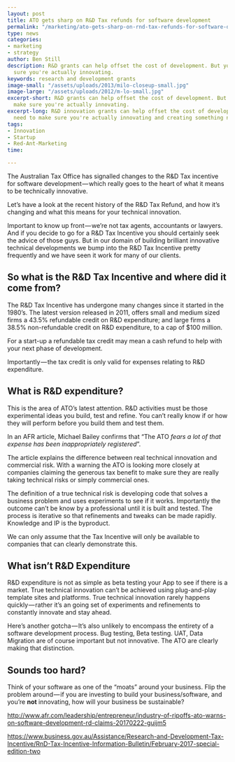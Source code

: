 ```yaml
---
layout: post
title: ATO gets sharp on R&D Tax refunds for software development
permalink: "/marketing/ato-gets-sharp-on-rnd-tax-refunds-for-software-development/"
type: news
categories:
- marketing
- strategy
author: Ben Still
description: R&D grants can help offset the cost of development. But you need to make
  sure you're actually innovating.
keywords: research and development grants
image-small: "/assets/uploads/2013/milo-closeup-small.jpg"
image-large: "/assets/uploads/2012/m-lo-small.jpg"
excerpt-short: R&D grants can help offset the cost of development. But you need to
  make sure you're actually innovating.
excerpt-long: R&D innovation grants can help offset the cost of development. But you
  need to make sure you're actually innovating and creating something new.
tags:
- Innovation
- Startup
- Red-Ant-Marketing
time: 

---
```

The Australian Tax Office has signalled changes to the R&D Tax incentive for software development — which really goes to the heart of what it means to be technically innovative.

Let’s have a look at the recent history of the R&D Tax Refund, and how it’s changing and what this means for your technical innovation.

Important to know up front — we’re not tax agents, accountants or lawyers. And if you decide to go for a R&D Tax Incentive you should certainly seek the advice of those guys. But in our domain of building brilliant innovative technical developments we bump into the R&D Tax Incentive pretty frequently and we have seen it work for many of our clients.

## So what is the R&D Tax Incentive and where did it come from?

The R&D Tax Incentive has undergone many changes since it started in the 1980’s. The latest version released in 2011, offers small and medium sized firms a 43.5% refundable credit on R&D expenditure; and large firms a 38.5% non-refundable credit on R&D expenditure, to a cap of $100 million.

For a start-up a refundable tax credit may mean a cash refund to help with your next phase of development.

Importantly — the tax credit is only valid for expenses relating to R&D expenditure.

## What is R&D expenditure?

This is the area of ATO’s latest attention. R&D activities must be those experimental ideas you build, test and refine. You can’t really know if or how they will perform before you build them and test them.

In an AFR article, Michael Bailey confirms that “The ATO *fears a lot of that expense has been inappropriately registered*”.

The article explains the difference between real technical innovation and commercial risk. With a warning the ATO is looking more closely at companies claiming the generous tax benefit to make sure they are really taking technical risks or simply commercial ones.

The definition of a true technical risk is developing code that solves a business problem and uses experiments to see if it works. Importantly the outcome can’t be know by a professional until it is built and tested. The process is iterative so that refinements and tweaks can be made rapidly. Knowledge and IP is the byproduct.

We can only assume that the Tax Incentive will only be available to companies that can clearly demonstrate this.

## What isn’t R&D Expenditure

R&D expenditure is not as simple as beta testing your App to see if there is a market. True technical innovation can’t be achieved using plug-and-play template sites and platforms. True technical innovation rarely happens quickly — rather it’s an going set of experiments and refinements to constantly innovate and stay ahead.

Here’s another gotcha — It’s also unlikely to encompass the entirety of a software development process. Bug testing, Beta testing. UAT, Data Migration are of course important but not innovative. The ATO are clearly making that distinction.

## Sounds too hard?

Think of your software as one of the “moats” around your business. Flip the problem around — if you are investing to build your business/software, and you’re **not** innovating, how will your business be sustainable?

<http://www.afr.com/leadership/entrepreneur/industry-of-ripoffs-ato-warns-on-software-development-rd-claims-20170222-guijm5>

<https://www.business.gov.au/Assistance/Research-and-Development-Tax-Incentive/RnD-Tax-Incentive-Information-Bulletin/February-2017-special-edition-two>